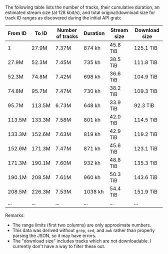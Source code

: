 The following table lists the number of tracks, their cumulative duration, an estimated stream size (at 128 kbit/s), and total original/download size for track ID ranges as discovered during the initial API grab:

<!--
| From ID | To ID | Number of tracks | Duration | Stream size | Download size |
|---|---|---|---|---|---|
| 1 | 27.9M | 7365468 | 3147517310682 ms | 50360276960000 | 137590393185905 |
| 27.9M | 52.3M | 7446996 | 2644745617728 ms | 42315929872000 | 122941239142282 |
| 52.3M | 74.8M | 7415742 | 2511823757137 ms | 40189180112000 | 115300350559087 |
| 74.8M | 95.7M | 7467899 | 2628177856925 ms | 42050845696000 | 120228970390786 |
| 95.7M | 113.5M | 6734967 | 2332917063965 ms | 37326673008000 | 101470158687380 |
| 113.5M | 133.3M | 7583197 | 2883981565625 ms | 46143705040000 | 125928821184565 |
| 133.3M | 152.6M | 7634374 | 2947270224343 ms | 47156323584000 | 131048047775718 |
| 152.6M | 171.3M | 7471819 | 3136420328845 ms | 50182725248000 | 135301271099097 |
| 171.3M | 190.1M | 7597259 | 3354706638874 ms | 53675306208000 | 148819758868559 |
| 190.1M | 208.5M | 7607345 | 3455602600144 ms | 55289641600000 | 157916180280576 |
| 208.5M | 226.3M | 7532171 | 3735549240198 ms | 59768787840000 | 167045800421531 |
| ... | ... | ... | ... | ... | ... |
-->

| From ID | To ID | Number of tracks | Duration | Stream size | Download size |
|---|---|---|---|---|---|
| 1 | 27.9M | 7.37M | 874 kh | 45.8 TiB | 125.1 TiB |
| 27.9M | 52.3M | 7.45M | 735 kh | 38.5 TiB | 111.8 TiB |
| 52.3M | 74.8M | 7.42M | 698 kh | 36.6 TiB | 104.9 TiB |
| 74.8M | 95.7M | 7.47M | 730 kh | 38.2 TiB | 109.3 TiB |
| 95.7M | 113.5M | 6.73M | 648 kh | 33.9 TiB | 92.3 TiB |
| 113.5M | 133.3M | 7.58M | 801 kh | 42.0 TiB | 114.5 TiB |
| 133.3M | 152.6M | 7.63M | 819 kh | 42.9 TiB | 119.2 TiB |
| 152.6M | 171.3M | 7.47M | 871 kh | 45.6 TiB | 123.1 TiB |
| 171.3M | 190.1M | 7.60M | 932 kh | 48.8 TiB | 135.3 TiB |
| 190.1M | 208.5M | 7.61M | 960 kh | 50.3 TiB | 143.6 TiB |
| 208.5M | 226.3M | 7.53M | 1038 kh | 54.4 TiB | 151.9 TiB |
| ... | ... | ... | ... | ... | ... |

Remarks:
* The range limits (first two columns) are only approximate numbers.
* This data was derived without  `grep`, `sed`, and `awk` rather than properly parsing the JSON, so it may have errors.
* The "download size" includes tracks which are not downloadable. I currently don't have a way to filter these out.
